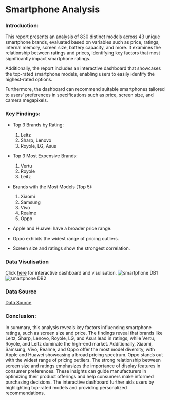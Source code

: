 # Smartphone Analysis

### Introduction:

This report presents an analysis of 830 distinct models across 43 unique smartphone brands, evaluated based on variables such as price, ratings, internal memory, screen size, battery capacity, and more. It examines the relationship between ratings and prices, identifying key factors that most significantly impact smartphone ratings. 

Additionally, the report includes an interactive dashboard that showcases the top-rated smartphone models, enabling users to easily identify the highest-rated options. 

Furthermore, the dashboard can recommend suitable smartphones tailored to users' preferences in specifications such as price, screen size, and camera megapixels. 

### Key Findings: 
- Top 3 Brands by Rating:
  1. Leitz
  2. Sharp, Lenovo
  3. Royole, LG, Asus

- Top 3 Most Expensive Brands:
  1. Vertu
  2. Royole
  3. Leitz

- Brands with the Most Models (Top 5):
  1. Xiaomi
  2. Samsung
  3. Vivo
  4. Realme
  5. Oppo

- Apple and Huawei have a broader price range.
  
- Oppo exhibits the widest range of pricing outliers.
  
- Screen size and ratings show the strongest correlation.

### Data Visulisation 
Click [here](https://public.tableau.com/views/SmartphoneRecommendation/Story1?:language=en-GB&:sid=&:display_count=n&:origin=viz_share_link) for interactive dashboard and visulisation. 
![smartphone DB1](https://github.com/zrseah/Smartphone-Analysis/assets/161100014/121ebbeb-fd44-4417-8713-36cc62e42645)
![smartphone DB2](https://github.com/zrseah/Smartphone-Analysis/assets/161100014/22e32538-11be-4a5f-9233-313b03e73f35)

### Data Source
[Data Source](https://www.kaggle.com/datasets/informrohit1/smartphones-dataset)

### Conclusion: 

In summary, this analysis reveals key factors influencing smartphone ratings, such as screen size and price. 
The findings reveal that brands like Leitz, Sharp, Lenovo, Royole, LG, and Asus lead in ratings, while Vertu, Royole, and Leitz dominate the high-end market. Additionally, Xiaomi, Samsung, Vivo, Realme, and Oppo offer the most model diversity, with Apple and Huawei showcasing a broad pricing spectrum. 
Oppo stands out with the widest range of pricing outliers. The strong relationship between screen size and ratings emphasizes the importance of display features in consumer preferences. 
These insights can guide manufacturers in optimizing their product offerings and help consumers make informed purchasing decisions. The interactive dashboard further aids users by highlighting top-rated models and providing personalized recommendations.
